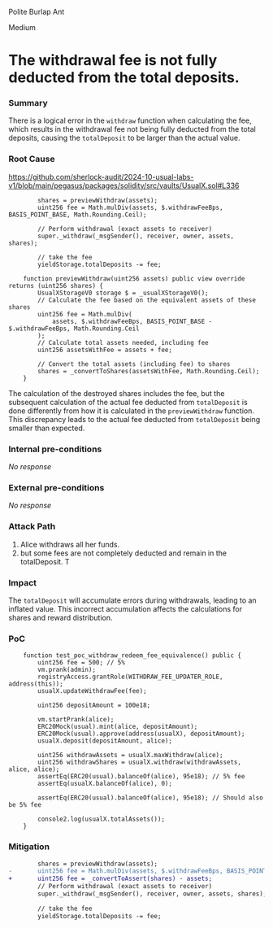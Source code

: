 Polite Burlap Ant

Medium

# The withdrawal fee is not fully deducted from the total deposits.

### Summary

There is a logical error in the `withdraw` function when calculating the fee, which results in the withdrawal fee not being fully deducted from the total deposits, causing the `totalDeposit` to be larger than the actual value.

### Root Cause

https://github.com/sherlock-audit/2024-10-usual-labs-v1/blob/main/pegasus/packages/solidity/src/vaults/UsualX.sol#L336
```solidity
        shares = previewWithdraw(assets);
        uint256 fee = Math.mulDiv(assets, $.withdrawFeeBps, BASIS_POINT_BASE, Math.Rounding.Ceil);

        // Perform withdrawal (exact assets to receiver)
        super._withdraw(_msgSender(), receiver, owner, assets, shares);

        // take the fee
        yieldStorage.totalDeposits -= fee;
```
```solidity
    function previewWithdraw(uint256 assets) public view override returns (uint256 shares) {
        UsualXStorageV0 storage $ = _usualXStorageV0();
        // Calculate the fee based on the equivalent assets of these shares
        uint256 fee = Math.mulDiv(
            assets, $.withdrawFeeBps, BASIS_POINT_BASE - $.withdrawFeeBps, Math.Rounding.Ceil
        );
        // Calculate total assets needed, including fee
        uint256 assetsWithFee = assets + fee;

        // Convert the total assets (including fee) to shares
        shares = _convertToShares(assetsWithFee, Math.Rounding.Ceil);
    }
```
The calculation of the destroyed shares includes the fee, but the subsequent calculation of the actual fee deducted from `totalDeposit` is done differently from how it is calculated in the `previewWithdraw` function. This discrepancy leads to the actual fee deducted from `totalDeposit` being smaller than expected.

### Internal pre-conditions

_No response_

### External pre-conditions

_No response_

### Attack Path

1. Alice withdraws all her funds.
2. but some fees are not completely deducted and remain in the totalDeposit. T

### Impact

The `totalDeposit` will accumulate errors during withdrawals, leading to an inflated value. This incorrect accumulation affects the calculations for shares and reward distribution. 

### PoC

```solidity
    function test_poc_withdraw_redeem_fee_equivalence() public {
        uint256 fee = 500; // 5%
        vm.prank(admin);
        registryAccess.grantRole(WITHDRAW_FEE_UPDATER_ROLE, address(this));
        usualX.updateWithdrawFee(fee);

        uint256 depositAmount = 100e18;

        vm.startPrank(alice);
        ERC20Mock(usual).mint(alice, depositAmount);
        ERC20Mock(usual).approve(address(usualX), depositAmount);
        usualX.deposit(depositAmount, alice);

        uint256 withdrawAssets = usualX.maxWithdraw(alice);
        uint256 withdrawShares = usualX.withdraw(withdrawAssets, alice, alice);
        assertEq(ERC20(usual).balanceOf(alice), 95e18); // 5% fee
        assertEq(usualX.balanceOf(alice), 0);

        assertEq(ERC20(usual).balanceOf(alice), 95e18); // Should also be 5% fee

        console2.log(usualX.totalAssets());
    }
```


### Mitigation

```diff
        shares = previewWithdraw(assets);
-       uint256 fee = Math.mulDiv(assets, $.withdrawFeeBps, BASIS_POINT_BASE, Math.Rounding.Ceil);
+       uint256 fee = _convertToAssert(shares) - assets;
        // Perform withdrawal (exact assets to receiver)
        super._withdraw(_msgSender(), receiver, owner, assets, shares);

        // take the fee
        yieldStorage.totalDeposits -= fee;
```